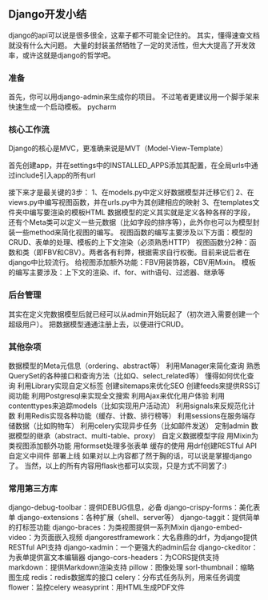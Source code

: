 
## Django开发小结
django的api可以说是很多很全，这辈子都不可能全记住的。
其实，懂得速查文档就没有什么大问题。
大量的封装虽然牺牲了一定的灵活性，但大大提高了开发效率，或许这就是django的哲学吧。

### 准备
首先，你可以用django-admin来生成你的项目。
不过笔者更建议用一个脚手架来快速生成一个启动模板。
pycharm

### 核心工作流
Django的核心是MVC，更准确来说是MVT（Model-View-Template）

首先创建app，并在settings中的INSTALLED_APPS添加其配置，在全局urls中通过include引入app的所有url

接下来才是最关键的3步：
1、在models.py中定义好数据模型并迁移它们
2、在views.py中编写视图函数，并在urls.py中为其创建相应的映射
3、在templates文件夹中编写要渲染的模板HTML
数据模型的定义其实就是定义各种各样的字段，还有个Meta类可以定义一些元数据（比如字段的排序等），此外你也可以为模型封装一些method来简化视图的编写。
视图函数的编写主要涉及以下方面：模型的CRUD、表单的处理、模板的上下文渲染（必须熟悉HTTP）
视图函数分2种：函数和类（即FBV和CBV）。两者各有利弊，根据需求自行权衡。目前来说后者在django中比较流行。
给视图添加额外功能：FBV用装饰器，CBV用Mixin。
模板的编写主要涉及：上下文的渲染、if、for、with语句、过滤器、继承等

### 后台管理
其实在定义完数据模型后就已经可以从admin开始玩起了（初次进入需要创建一个超级用户）。
把数据模型通通注册上去，以便进行CRUD。

### 其他杂项
数据模型的Meta元信息（ordering、abstract等）
利用Manager来简化查询
熟悉QuerySet的各种接口和查询方法（比如Q、select_related等）
懂得如何优化查询
利用Library实现自定义标签
创建sitemaps来优化SEO
创建feeds来提供RSS订阅功能
利用Postgresql来实现全文搜索
利用Ajax来优化用户体验
利用contenttypes来追踪models（比如实现用户活动流）
利用signals来反规范化计数
利用Redis实现各种功能（缓存、计数、排行榜等）
利用sessions在服务端存储数据（比如购物车）
利用celery实现异步任务（比如邮件发送）
定制admin
数据模型的继承（abstract、multi-table、proxy）
自定义数据模型字段
用Mixin为类视图添加额外功能
用formset处理多张表单
缓存的使用
用drf创建RESTful API
自定义中间件
部署上线
如果对以上内容都了然于胸的话，可以说是掌握django了。
当然，以上的所有内容用flask也都可以实现，只是方式不同罢了:)

### 常用第三方库
django-debug-toolbar：提供DEBUG信息，必备
django-crispy-forms：美化表单
django-extensions：各种扩展（shell、server等）
django-taggit：提供简单的打标签功能
django-braces：为类视图提供一系列Mixin
django-embed-video：为页面嵌入视频
djangorestframework：大名鼎鼎的drf，为django提供RESTful API支持
django-xadmin：一个更强大的admin后台
django-ckeditor：为表单提供富文本编辑器
django-cors-headers：为CORS提供支持
markdown：提供Markdown渲染支持
pillow：图像处理
sorl-thumbnail：缩略图生成
redis：redis数据库的接口
celery：分布式任务队列，用来任务调度
flower：监控celery
weasyprint：用HTML生成PDF文件
<!--stackedit_data:
eyJoaXN0b3J5IjpbMTIwNjAwNDM0MV19
-->